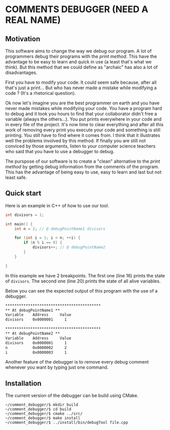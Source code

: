 # COMMENTS DEBUGGER (NEED A REAL NAME)

## Motivation

This software aims to change the way we debug our program. A lot of programmers debug their programs with the *print method*. This have the advantage to be easy to learn and quick in use (a least that's what we think). But this method that we could define as "archaic" has also a lot of disadvantages. 

First you have to modify your code. It could seem safe because, after all that's just a print... But who has never made a mistake while modifying a code ? (It's a rhetorical question). 

Ok now let's imagine you are the best programmer on earth and you have never made mistakes while modifying your code. You have a program hard to debug and it took you hours to find that your collaborator didn't free a variable (always the others...). You put prints everywhere in your code and in every file of the project. It's now time to clear everything and after all this work of removing every print you execute your code and something is still printing. You still have to find where it comes from. I think that it illustrates well the problems involved by this method.
If finally you are still not conviced by those arguments, listen to your computer science teachers who said that you have to use a debugger to debug.

The purspose of our software is to create a "clean" alternative to the *print method* by getting debug information from the comments of the program. This has the advantage of being easy to use, easy to learn and last but not least safe. 


## Quick start

Here is an example in C++ of how to use our tool.
``` C++
int divisors = 1;

int main() {
    int n = 2; // @ debugPointName1 divisors

    for (int i = 1; i < n; ++i) {
        if (n % i == 0) {
            divisors++; // @ debugPointName2
        }
    }

}
```

In this example we have 2 breakpoints. The first one (line 16) prints the state of `divisors`. The second one (line 20) prints the state of all alive variables. 

Below you can see the expected output of this program with the use of a debugger.

```txt
******************************************
** At debugPointName1 **
Variable    Address     Value
divisors    0x0000001     1

******************************************
** At debugPointName2 **
Variable    Address     Value
divisors    0x0000001     1
n           0x0000002     2
i           0x0000003     1

```

Another feature of the debugger is to remove every debug comment whenever you want by typing just one command.


## Installation

The current version of the debugger can be build using CMake.

``` Shell
~/comment_debugger/$ mkdir build
~/comment_debugger/$ cd build
~/comment_debugger/$ cmake ../src/
~/comment_debugger/$ make install
~/comment_debugger/$ ../install/bin/debugTool file.cpp
```